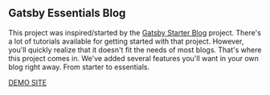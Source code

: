 ## Gatsby Essentials Blog

This project was inspired/started by the [Gatsby Starter Blog](https://github.com/gatsbyjs/gatsby-starter-blog) project. There's a lot of tutorials available for getting started with that project. However, you'll quickly realize that it doesn't fit the needs of most blogs. That's where this project comes in. We've added several features you'll want in your own blog right away. From starter to essentials.

[DEMO SITE](https://gatsby-essentials-blog.netlify.app/)